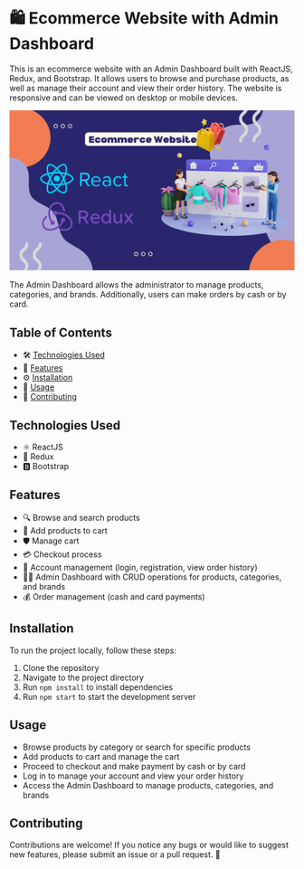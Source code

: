 # 🛍️ Ecommerce Website with Admin Dashboard

This is an ecommerce website with an Admin Dashboard built with ReactJS, Redux, and Bootstrap. It allows users to browse and purchase products, as well as manage their account and view their order history. The website is responsive and can be viewed on desktop or mobile devices.

[![Ecommerce Website Demo Video](./src/images/EcommerceWebsite.png)](https://youtu.be/GBpBnKl0Rr8)

The Admin Dashboard allows the administrator to manage products, categories, and brands. Additionally, users can make orders by cash or by card.

## Table of Contents

- 🛠️ [Technologies Used](#technologies-used)
- 🎁 [Features](#features)
- ⚙️ [Installation](#installation)
- 📖 [Usage](#usage)
- 👥 [Contributing](#contributing)

## Technologies Used

- ⚛️ ReactJS
- 🔄 Redux
- 🅱️ Bootstrap

## Features

- 🔍 Browse and search products
- 🛒 Add products to cart
- 🛡️ Manage cart
- 💳 Checkout process
- 👤 Account management (login, registration, view order history)
- 👨‍💼 Admin Dashboard with CRUD operations for products, categories, and brands
- 💰 Order management (cash and card payments)

## Installation

To run the project locally, follow these steps:

1. Clone the repository
2. Navigate to the project directory
3. Run `npm install` to install dependencies
4. Run `npm start` to start the development server

## Usage

- Browse products by category or search for specific products
- Add products to cart and manage the cart
- Proceed to checkout and make payment by cash or by card
- Log in to manage your account and view your order history
- Access the Admin Dashboard to manage products, categories, and brands

## Contributing

Contributions are welcome! If you notice any bugs or would like to suggest new features, please submit an issue or a pull request. 👋
